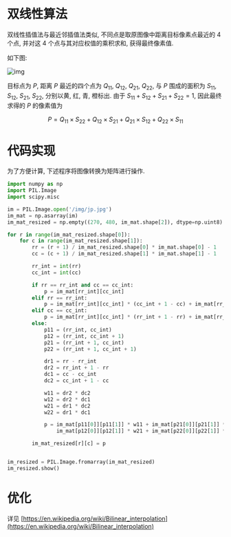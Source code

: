 # 双线性算法

双线性插值法与最近邻插值法类似, 不同点是取原图像中距离目标像素点最近的 4 个点, 并对这 4 个点与其对应权值的乘积求和, 获得最终像素值.

如下图:

![img](/img/pil/resize_bilinear/bilinear_interpolation.jpg)

目标点为 $P$, 距离 $P$ 最近的四个点为 $Q_{11}$, $Q_{12}$, $Q_{21}$, $Q_{22}$, 与 $P$ 围成的面积为 $S_{11}$, $S_{12}$, $S_{21}$, $S_{22}$, 分别以黄, 红, 青, 橙标出. 由于 $S_{11} + S_{12} + S_{21} + S_{22} = 1$, 因此最终求得的 $P$ 的像素值为

$$
P = Q_{11} \times S_{22} + Q_{12} \times S_{21} + Q_{21} \times S_{12} + Q_{22} \times S_{11}
$$

# 代码实现

为了方便计算, 下述程序将图像转换为矩阵进行操作.

```py
import numpy as np
import PIL.Image
import scipy.misc

im = PIL.Image.open('/img/jp.jpg')
im_mat = np.asarray(im)
im_mat_resized = np.empty((270, 480, im_mat.shape[2]), dtype=np.uint8)

for r in range(im_mat_resized.shape[0]):
    for c in range(im_mat_resized.shape[1]):
        rr = (r + 1) / im_mat_resized.shape[0] * im_mat.shape[0] - 1
        cc = (c + 1) / im_mat_resized.shape[1] * im_mat.shape[1] - 1

        rr_int = int(rr)
        cc_int = int(cc)

        if rr == rr_int and cc == cc_int:
            p = im_mat[rr_int][cc_int]
        elif rr == rr_int:
            p = im_mat[rr_int][cc_int] * (cc_int + 1 - cc) + im_mat[rr_int][cc_int + 1] * (cc - cc_int)
        elif cc == cc_int:
            p = im_mat[rr_int][cc_int] * (rr_int + 1 - rr) + im_mat[rr_int + 1][cc_int] * (rr - rr_int)
        else:
            p11 = (rr_int, cc_int)
            p12 = (rr_int, cc_int + 1)
            p21 = (rr_int + 1, cc_int)
            p22 = (rr_int + 1, cc_int + 1)

            dr1 = rr - rr_int
            dr2 = rr_int + 1 - rr
            dc1 = cc - cc_int
            dc2 = cc_int + 1 - cc

            w11 = dr2 * dc2
            w12 = dr2 * dc1
            w21 = dr1 * dc2
            w22 = dr1 * dc1

            p = im_mat[p11[0]][p11[1]] * w11 + im_mat[p21[0]][p21[1]] * w12 + \
                im_mat[p12[0]][p12[1]] * w21 + im_mat[p22[0]][p22[1]] * w22

        im_mat_resized[r][c] = p


im_resized = PIL.Image.fromarray(im_mat_resized)
im_resized.show()
```

# 优化
详见 [https://en.wikipedia.org/wiki/Bilinear_interpolation](https://en.wikipedia.org/wiki/Bilinear_interpolation)
